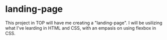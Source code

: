 # landing-page

This project in TOP will have me creating a "landing-page". I will be usilizing what I've learding in HTML and CSS, with an empasis on using flexbox in CSS.